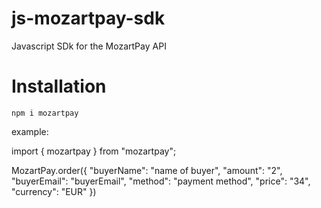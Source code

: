 # js-mozartpay-sdk
Javascript SDk for the MozartPay API


# Installation

`npm i mozartpay`

example:

import { mozartpay } from "mozartpay";

MozartPay.order({
    "buyerName": "name of buyer",
	"amount": "2",
	"buyerEmail": "buyerEmail",
	"method": "payment method",
	"price": "34",
    "currency": "EUR"
})

